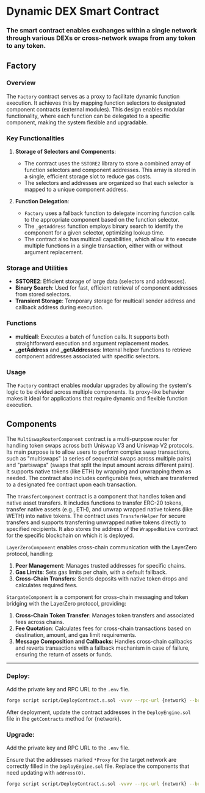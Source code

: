 # Dynamic DEX Smart Contract

### The smart contract enables exchanges within a single network through various DEXs or cross-network swaps from any token to any token.

## Factory

### Overview

The `Factory` contract serves as a proxy to facilitate dynamic function execution. It achieves this by mapping function selectors to designated component contracts (external modules). This design enables modular functionality, where each function can be delegated to a specific component, making the system flexible and upgradable.

### Key Functionalities

1. **Storage of Selectors and Components**:
   - The contract uses the `SSTORE2` library to store a combined array of function selectors and component addresses. This array is stored in a single, efficient storage slot to reduce gas costs.
   - The selectors and addresses are organized so that each selector is mapped to a unique component address.

2. **Function Delegation**:
   - `Factory` uses a fallback function to delegate incoming function calls to the appropriate component based on the function selector.
   - The `_getAddress` function employs binary search to identify the component for a given selector, optimizing lookup time.
   - The contract also has multicall capabilities, which allow it to execute multiple functions in a single transaction, either with or without argument replacement.


### Storage and Utilities

- **SSTORE2**: Efficient storage of large data (selectors and addresses).
- **Binary Search**: Used for fast, efficient retrieval of component addresses from stored selectors.
- **Transient Storage**: Temporary storage for multicall sender address and callback address during execution.

### Functions

- **multicall**: Executes a batch of function calls. It supports both straightforward execution and argument replacement modes.
- **_getAddress** and **_getAddresses**: Internal helper functions to retrieve component addresses associated with specific selectors.

### Usage

The `Factory` contract enables modular upgrades by allowing the system's logic to be divided across multiple components. Its proxy-like behavior makes it ideal for applications that require dynamic and flexible function execution.

## Components

The `MultiswapRouterComponent` contract is a multi-purpose router for handling token swaps across both Uniswap V3 and Uniswap V2 protocols. Its main purpose is to allow users to perform complex swap transactions, such as "multiswaps" (a series of sequential swaps across multiple pairs) and "partswaps" (swaps that split the input amount across different pairs). It supports native tokens (like ETH) by wrapping and unwrapping them as needed. The contract also includes configurable fees, which are transferred to a designated fee contract upon each transaction. 

The `TransferComponent` contract is a component that handles token and native asset transfers. It includes functions to transfer ERC-20 tokens, transfer native assets (e.g., ETH), and unwrap wrapped native tokens (like WETH) into native tokens. The contract uses `TransferHelper` for secure transfers and supports transferring unwrapped native tokens directly to specified recipients. It also stores the address of the `WrappedNative` contract for the specific blockchain on which it is deployed.

`LayerZeroComponent` enables cross-chain communication with the LayerZero protocol, handling:

1. **Peer Management**: Manages trusted addresses for specific chains.
2. **Gas Limits**: Sets gas limits per chain, with a default fallback.
3. **Cross-Chain Transfers**: Sends deposits with native token drops and calculates required fees.

`StargateComponent` is a component for cross-chain messaging and token bridging with the LayerZero protocol, providing:

1. **Cross-Chain Token Transfer**: Manages token transfers and associated fees across chains.
2. **Fee Quotation**: Calculates fees for cross-chain transactions based on destination, amount, and gas limit requirements.
3. **Message Composition and Callbacks**: Handles cross-chain callbacks and reverts transactions with a fallback mechanism in case of failure, ensuring the return of assets or funds.
---

### Deploy:

Add the private key and RPC URL to the `.env` file.

```bash
forge script script/DeployContract.s.sol -vvvv --rpc-url {network} --broadcast --verify    
```

After deployment, update the contract addresses in the `DeployEngine.sol` file in the `getContracts` method for {network}.

### Upgrade:

Add the private key and RPC URL to the `.env` file. 

Ensure that the addresses marked `*Proxy` for the target network are correctly filled in the `DeployEngine.sol` file. Replace the components that need updating with `address(0)`.

```bash
forge script script/DeployContract.s.sol -vvvv --rpc-url {network} --broadcast --verify    
```

